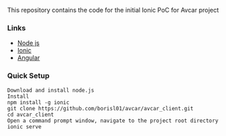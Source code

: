 This repository contains the code for the initial Ionic PoC for Avcar project


### Links
* [Node js](https://nodejs.org/en/)
* [Ionic](http://ionicframework.com/)
* [Angular](https://angularjs.org/)

### Quick Setup
    Download and install node.js
    Install
    npm install -g ionic 
    git clone https://github.com/borisl01/avcar/avcar_client.git
    cd avcar_client
    Open a command prompt window, navigate to the project root directory
    ionic serve
